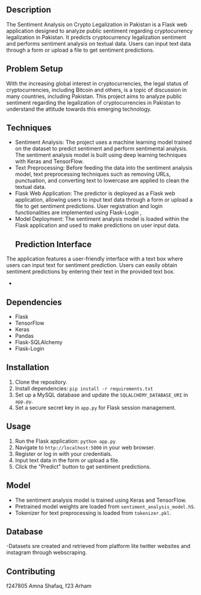## Description
The Sentiment Analysis on Crypto Legalization in Pakistan is a Flask web application designed to analyze public sentiment regarding cryptocurrency legalization in Pakistan. It predicts cryptocurrency legalization sentiment and performs sentiment analysis on textual data. Users can input text data through a form or upload a file to get sentiment predictions.

## Problem Setup
With the increasing global interest in cryptocurrencies, the legal status of cryptocurrencies, including Bitcoin and others, is a topic of discussion in many countries, including Pakistan. This project aims to analyze public sentiment regarding the legalization of cryptocurrencies in Pakistan to understand the attitude towards this emerging technology.
 
 ## Techniques
- Sentiment Analysis: The project uses a machine learning model trained on the dataset to predict sentiment and perform sentimental analysis. The sentiment analysis model is built using deep learning techniques with Keras and TensorFlow.
- Text Preprocessing: Before feeding the data into the sentiment analysis model, text preprocessing techniques such as removing URLs, punctuation, and converting text to lowercase are applied to clean the textual data.
- Flask Web Application: The predictor is deployed as a Flask web application, allowing users to input text data through a form or upload a file to get sentiment predictions. User registration and login functionalities are implemented using Flask-Login ,
- Model Deployment: The sentiment analysis model is loaded within the Flask application and used to make predictions on user input data.
  ## Prediction Interface
The application features a user-friendly interface with a text box where users can input text for sentiment prediction. Users can easily obtain sentiment predictions by entering their text in the provided text box.

- 
## Dependencies
- Flask
- TensorFlow
- Keras
- Pandas
- Flask-SQLAlchemy
- Flask-Login

## Installation
1. Clone the repository.
2. Install dependencies: `pip install -r requirements.txt`
3. Set up a MySQL database and update the `SQLALCHEMY_DATABASE_URI` in `app.py`.
4. Set a secure secret key in `app.py` for Flask session management.

## Usage
1. Run the Flask application: `python app.py`
2. Navigate to `http://localhost:5000` in your web browser.
3. Register or log in with your credentials.
4. Input text data in the form or upload a file.
5. Click the "Predict" button to get sentiment predictions.

## Model
- The sentiment analysis model is trained using Keras and TensorFlow.
- Pretrained model weights are loaded from `sentiment_analysis_model.h5`.
- Tokenizer for text preprocessing is loaded from `tokenizer.pkl`.

## Database
-Datasets sre created and retrieved from platform lite twitter websites and instagram through webscraping.


## Contributing
f247805 Amna Shafaq, f23 Arham

